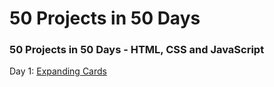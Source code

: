 # 50 Projects in 50 Days
### 50 Projects in 50 Days - HTML, CSS and JavaScript ###

Day 1: [Expanding Cards](https://codepen.io/Monipeny/pen/YzredgX)
